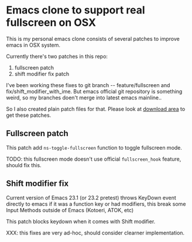 Emacs clone to support real fullscreen on OSX
=============================================

This is my personal emacs clone consists of several patches to improve emacs in OSX system.

Currently there's two patches in this repo:

1. fullscreen patch
2. shift modifier fix patch

I've been working these fixes to git branch -- feature/fullscreen and fix/shift_modifier_with_ime. But emacs official git repository is something weird, so my branches doen't merge into latest emacs mainline..

So I also created plain patch files for that. Please look at [download area](http://github.com/typester/emacs/downloads) to get these patches.


Fullscreen patch
----------------

This patch add `ns-toggle-fullscreen` function to toggle fullscreen mode.

TODO: this fullscreen mode doesn't use official `fullscreen_hook` feature, should fix this.


Shift modifier fix
------------------

Current version of Emacs 23.1 (or 23.2 pretest) throws KeyDown event directly to emacs if it was a function key or had modifiers, this break some Input Methods outside of Emacs (Kotoeri, ATOK, etc)

This patch blocks keydown when it comes with Shift modifier. 

XXX: this fixes are very ad-hoc, should consider clearner implementation.

